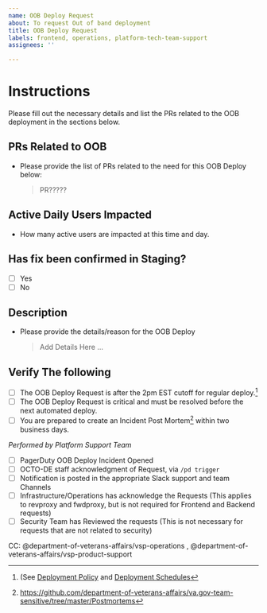 ```yaml
---
name: OOB Deploy Request
about: To request Out of band deployment
title: OOB Deploy Request
labels: frontend, operations, platform-tech-team-support
assignees: ''

---
```


# Instructions
Please fill out the necessary details and list the PRs related to the OOB deployment in the sections below.

## PRs Related to OOB
- Please provide the list of PRs related to the need for this OOB Deploy below:
   > PR?????

## Active Daily Users Impacted
- How many active users are impacted at this time and day.
   >  
## Has fix been confirmed in Staging?
- [ ] Yes
- [ ] No

## Description
- Please provide the details/reason for the OOB Deploy
   > Add Details Here ... 
   
## Verify The following
 - [ ] The OOB Deploy Request is after the 2pm EST cutoff for regular deploy.[^1] 
 - [ ] The OOB Deploy Request is critical and must be resolved before the next automated deploy.
 - [ ] You are prepared to create an Incident Post Mortem[^2] within two business days.

[^1]: (See [Deployment Policy](https://depo-platform-documentation.scrollhelp.site/developer-docs/deployment-policies) and [Deployment Schedules](https://depo-platform-documentation.scrollhelp.site/developer-docs/Deployments.1844641889.html)
[^2]: https://github.com/department-of-veterans-affairs/va.gov-team-sensitive/tree/master/Postmortems


*Performed by Platform Support Team*
 - [ ] PagerDuty OOB Deploy Incident Opened
 - [ ] OCTO-DE staff acknowledgment of Request, via `/pd trigger`
 - [ ] Notification is posted in the appropriate Slack support and team Channels
 - [ ] Infrastructure/Operations has acknowledge the Requests (This applies to revproxy and fwdproxy, but is not required for Frontend and Backend requests)
 - [ ] Security Team has Reviewed the requests (This is not necessary for requests that are not related to security)

 CC: @department-of-veterans-affairs/vsp-operations ,  @department-of-veterans-affairs/vsp-product-support
